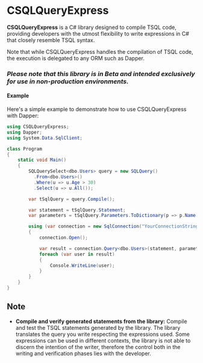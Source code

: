 # CSQLQueryExpress

**CSQLQueryExpress** is a C# library designed to compile TSQL code, providing developers with the utmost flexibility to write expressions in C# that closely resemble TSQL syntax.  

Note that while CSQLQueryExpress handles the compilation of TSQL code, the execution is delegated to any ORM such as Dapper.

### ***Please note that this library is in Beta and intended exclusively for use in non-production environments.***

#### Example

Here's a simple example to demonstrate how to use CSQLQueryExpress with Dapper:

```csharp
using CSQLQueryExpress;
using Dapper;
using System.Data.SqlClient;

class Program
{
    static void Main()
    {
        SQLQuerySelect<dbo.Users> query = new SQLQuery()
          .From<dbo.Users>()
          .Where(u => u.Age > 30)
          .Select(u => u.All());

        var tSqlQuery = query.Compile();

        var statement = tSqlQuery.Statement;
        var parameters = tSqlQuery.Parameters.ToDictionary(p => p.Name, p => p.Value);

        using (var connection = new SqlConnection("YourConnectionString"))
        {
            connection.Open();

            var result = connection.Query<dbo.Users>(statement, parameters);
            foreach (var user in result)
            {
                Console.WriteLine(user);
            }
        }
    }
}
```

## Note

- **Compile and verify generated statements from the library:** Compile and test the TSQL statements generated by the library. The library translates the query you write respecting the expressions used. Some expressions can be used in different contexts, the library is not able to discern the intention of the writer, therefore the control both in the writing and verification phases lies with the developer.

